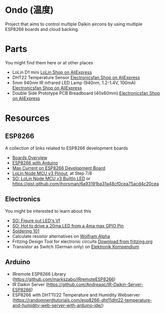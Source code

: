 # Ondo (温度)

Project that aims to control multiple Daikin aircons by using multiple ESP8266 boards and cloud backing.


# Parts
You might find them here or at other places
* LoLin D1 mini [LoLin Shop on AliExpress](https://www.aliexpress.com/item/D1-mini-Mini-NodeMcu-4M-bytes-Lua-WIFI-Internet-of-Things-development-board-based-ESP8266/32529101036.html) 
* DHT22 Temperature Sensor [Electronicsfan Shop on AliExpress](https://www.aliexpress.com/item/DHT22-AM2302-Digital-Temperature-and-Humidity-Sensor-Replace-SHT11-SHT15/2033122954.html?spm=a2g0s.9042311.0.0.71404c4daJ73kf)
* 5mm 940nm IR infrared LED Lamp (940nm, 1.2-1.4V, 100mA) [Electronicsfan Shop on AliExpress](https://www.aliexpress.com/item/50Pcs-5mm-940nm-IR-infrared-LED-Lamp/32224584146.html?spm=a2g0s.9042311.0.0.71404c4daJ73kf)
* Double Side Prototype PCB Breadboard (40x60mm) [Electronicsfan  Shop on AliExpress](https://www.aliexpress.com/item/10PCS-Double-Side-Prototype-PCB-Bread-board-Tinned-Universal-4x6-cm-40x60-mm-FR4/32230580075.html?spm=a2g0s.9042311.0.0.71404c4daJ73kf)

# Resources

## ESP8266
A collection of links related to ESP8266 development boards
* [Boards Overview](https://frightanic.com/iot/comparison-of-esp8266-nodemcu-development-boards/)
* [ESP8266 with Arduino](https://randomnerdtutorials.com/how-to-install-esp8266-board-arduino-ide/)
* [Max Current on ESP8266 Development Board](https://www.esp8266.com/viewtopic.php?f=6&t=9815)
* [LoLin Node MCU v3 Pinout](https://www.instructables.com/id/NodeMCU-ESP8266-Details-and-Pinout/), at Step 7/8
* [SO: LoLin Node MCU v3 BuiltIn LED](https://arduino.stackexchange.com/questions/38477/does-the-node-mcu-v3-lolin-not-have-a-builtin-led) or https://gist.github.com/jhorsman/6a93191ba31a48cf0cea75acd4c20cea

## Electronics
You might be interested to learn about this
* [SO: Figure out LED's Vf](https://electronics.stackexchange.com/questions/173468/easy-way-to-figure-out-a-leds-vf-in-order-to-pick-an-appropriate-resistor)
* [SO: Hot to drive a 20ma LED from a 4ma max GPIO Pin](https://electronics.stackexchange.com/questions/60865/how-to-drive-a-20ma-led-from-a-4ma-max-gpio-pin)
* [Soldering 101](https://www.instructables.com/id/Soldering-101-for-the-Beginner/)
* Calculate resistor alternatives on [Wolfram Alpha](https://www.instructables.com/id/Soldering-101-for-the-Beginner/)
* Fritzing Design Tool for electronic circuits [Download from fritzing.org](http://fritzing.org/home/)
* Transistor as Switch (German only) on [Elektronik Kompendium](https://www.elektronik-kompendium.de/sites/slt/0208031.htm)
## Arduino
* IRremote ESP8266 Library (https://github.com/markszabo/IRremoteESP8266)
* IR Daikin Server (https://github.com/Andreaqc/IR-Daikin-Server-ESP8266)
* ESP8266 with DHT11/22 Temperature and Humidity Webserver (https://randomnerdtutorials.com/esp8266-dht11dht22-temperature-and-humidity-web-server-with-arduino-ide/)
